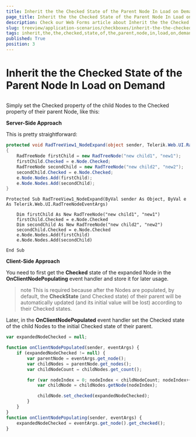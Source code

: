```yaml
---
title: Inherit the the Checked State of the Parent Node In Load on Demand
page_title: Inherit the the Checked State of the Parent Node In Load on Demand - RadTreeView
description: Check our Web Forms article about Inherit the the Checked State of the Parent Node In Load on Demand.
slug: treeview/application-scenarios/checkboxes/inherit-the-the-checked-state-of-the-parent-node-in-load-on-demand
tags: inherit,the,the,checked,state,of,the,parent,node,in,load,on,demand
published: True
position: 3
---
```


# Inherit the the Checked State of the Parent Node In Load on Demand



## 

Simply set the Checked property of the child Nodes to the Checked property of their parent Node, like this:

**Server-Side Approach**

This is pretty straightforward:



````C#
protected void RadTreeView1_NodeExpand(object sender, Telerik.Web.UI.RadTreeNodeEventArgs e)
{
    RadTreeNode firstChild = new RadTreeNode("new child1", "new1");
    firstChild.Checked = e.Node.Checked;
    RadTreeNode secondChild = new RadTreeNode("new child2", "new2");
    secondChild.Checked = e.Node.Checked;
    e.Node.Nodes.Add(firstChild);
    e.Node.Nodes.Add(secondChild);
}
````
````VB.NET
Protected Sub RadTreeView1_NodeExpand(ByVal sender As Object, ByVal e As Telerik.Web.UI.RadTreeNodeEventArgs)

    Dim firstChild As New RadTreeNode("new child1", "new1")
    firstChild.Checked = e.Node.Checked
    Dim secondChild As New RadTreeNode("new child2", "new2")
    secondChild.Checked = e.Node.Checked
    e.Node.Nodes.Add(firstChild)
    e.Node.Nodes.Add(secondChild)

End Sub
````


**Client-Side Approach**

You need to first get the **Checked** state of the expanded Node in the **OnClientNodePopulating** event handler and store it for later usage.

>note This is required because after the Nodes are populated, by default, the **CheckState** (and Checked state) of their parent will be automatically updated (and its initial value will be lost) according to their Checked states.
>


Later, in the **OnClientNodePopulated** event handler set the Checked state of the child Nodes to the initial Checked state of their parent.

````JavaScript
var expandedNodeChecked = null;

function onClientNodePopulated(sender, eventArgs) {
    if (expandedNodeChecked != null) {
        var parentNode = eventArgs.get_node();
        var childNodes = parentNode.get_nodes();
        var childNodeCount = childNodes.get_count();

        for (var nodeIndex = 0; nodeIndex < childNodeCount; nodeIndex++) {
            var childNode = childNodes.getNode(nodeIndex);

            childNode.set_checked(expandedNodeChecked);
        }
    }
}
function onClientNodePopulating(sender, eventArgs) {
    expandedNodeChecked = eventArgs.get_node().get_checked();
}
````


